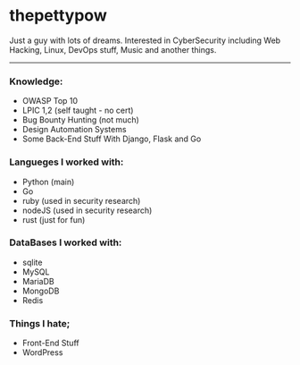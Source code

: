 # thepettypow

Just a guy with lots of dreams.
Interested in CyberSecurity including Web Hacking, Linux, DevOps stuff, Music and another things.

---

### Knowledge:

- OWASP Top 10
- LPIC 1,2 (self taught - no cert)
- Bug Bounty Hunting (not much)
- Design Automation Systems
- Some Back-End Stuff With Django, Flask and Go

### Langueges I worked with:

- Python (main)
- Go
- ruby (used in security research)
- nodeJS (used in security research)
- rust (just for fun)


### DataBases I worked with:

- sqlite
- MySQL
- MariaDB
- MongoDB
- Redis


### Things I hate;
- Front-End Stuff
- WordPress
